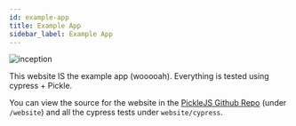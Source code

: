```yaml
---
id: example-app
title: Example App
sidebar_label: Example App
---
```


![inception](http://www.comedycentral.co.uk/sites/default/files/styles/image-w-520-h-520-scale/public/cc_uk/galleries/large/2017/10/25/rm_8.jpg?itok=WTM7cReA)

This website IS the example app (wooooah). Everything is tested using cypress + Pickle. 

You can view the source for the website in the [PickleJS Github Repo](https://github.com/hoverinc/picklejs/website) (under `/website`) and all the cypress tests under `website/cypress`.